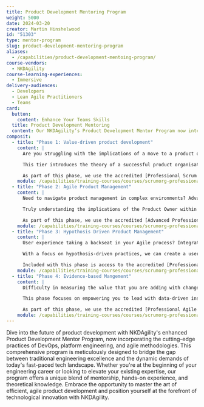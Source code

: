 ```yaml
---
title: Product Development Mentoring Program
weight: 5000
date: 2024-03-20
creator: Martin Hinshelwood
id: "51303"
type: mentor-program
slug: product-development-mentoring-program
aliases:
  - /capabilities/product-development-mentoing-program/
course-vendors:
  - NKDAgility
course-learning-experiences:
  - Immersive
delivery-audiences:
  - Developers
  - Lean Agile Practitioners
  - Teams
card:
  button:
    content: Enhance Your Teams Skills
  title: Product Development Mentoring
  content: Our NKDAgility’s Product Development Mentor Program now integrates DevOps, platform engineering, and agile methodologies to foster engineering excellence in a modern, holistic approach.
composit:
  - title: "Phase 1: Value-driven product development"
    content: |
      Are you struggling with the implications of a move to a product organisation and how to develop vision, value, and validation in place of the traditional structures?

      This tier introduces the theory of a successful product organisation and crystalises it through curated practices and guided implementation within your organisation. This value-driven product development approach uses evidence-based management, lean backlog management, and stakeholder engagement practices that enable an adaptive approach to staying ahead of market changes.

      As part of this phase, we use the accredited [Professional Scrum Product Owner (PSPO)](/capabilities/training-courses/courses/scrumorg-professional-scrum-product-owner) training course and every participant received 2 attempts at the [Professional Scrum Product Owner™ I Certification (PSPO I)](https://www.scrum.org/assessments/professional-scrum-product-owner-i-certification).
    module: /capabilities/training-courses/courses/scrumorg-professional-scrum-product-owner
  - title: "Phase 2: Agile Product Management"
    content: |
      Need to navigate product management in complex environments? Advanced stakeholder management and product vision development are often challenging.

      Truly understanding the implications of the Product Owner within the bounds of Agile Product Management means enhancing your ability to manage products with relentless customer focus, becoming visionary, mastering experimentation, making decisions, and learning how to collaborate with others and become the influencer that enables your product to cross the chasm and lead your market.

      As part of this phase, we use the accredited [Advanced Professional Scrum Product Owner (PSPO-A)](/capabilities/training-courses/courses/scrumorg-professional-scrum-product-owner-advanced) Course, and every participant received two attempts at the [Professional Scrum Product Owner™ II Certification](https://www.scrum.org/assessments/professional-scrum-product-owner-ii-assessment).
    module: /capabilities/training-courses/courses/scrumorg-professional-scrum-product-owner-advanced
  - title: "Phase 3: Hypothosis Driven Product Management"
    content: |
      User experience taking a backseat in your Agile process? Integrating UX design principles into your teams is critical for success.

      With a focus on hypothosis-driven practices, we can create a user-centred approach in product development and foster collaboration across teams.

      Included with this phase is access to the accredited [Professional Scrum with User Experience (PSU) course](/capabilities/training-courses/courses/scrumorg-professional-scrum-with-user-experience) and two atempts at the [Professional Scrum™ with User Experience Certification](https://www.scrum.org/assessments/professional-scrum-user-experience-certification).
    module: /capabilities/training-courses/courses/scrumorg-professional-scrum-with-user-experience
  - title: "Phase 4: Evidence-based Mangement"
    content: |
      Difficulty in measuring the value that you are adding with change? Leadership often lacks the tools for evidence-based decision-making.

      This phase focuses on empowering you to lead with data-driven insights, creating environments that support modern product principles at all levels, and championing organizational agility.

      As part of this phase, we use the accredited [Professional Agile Leadership – Evidence-Based Management (PAL-EBM)](/capabilities/training-courses/courses/scrumorg-professional-agile-leadership-with-evidence-based-management) Course and all participants gain receive two attempts at the [Professional Agile Leadership™ – Evidence-Based Management™ Certification](https://www.scrum.org/assessments/professional-agile-leadership-evidence-based-management-certification).
    module: /capabilities/training-courses/courses/scrumorg-professional-agile-leadership-with-evidence-based-management
---
```


Dive into the future of product development with NKDAgility's enhanced Product Development Mentor Program, now incorporating the cutting-edge practices of DevOps, platform engineering, and agile methodologies. This comprehensive program is meticulously designed to bridge the gap between traditional engineering excellence and the dynamic demands of today's fast-paced tech landscape. Whether you're at the beginning of your engineering career or looking to elevate your existing expertise, our program offers a unique blend of mentorship, hands-on experience, and theoretical knowledge. Embrace the opportunity to master the art of efficient, agile product development and position yourself at the forefront of technological innovation with NKDAgility.
